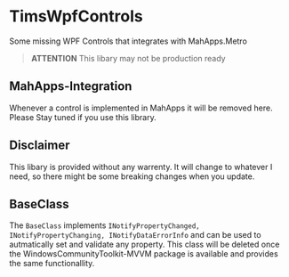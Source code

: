 # TimsWpfControls
 Some missing WPF Controls that integrates with MahApps.Metro

> **ATTENTION** This libary may not be production ready

## MahApps-Integration
Whenever a control is implemented in MahApps it will be removed here. Please Stay tuned if you use this library. 

## Disclaimer
This libary is provided without any warrenty. It will change to whatever I need, so there might be some breaking changes when you update. 

## BaseClass
The `BaseClass` implements `INotifyPropertyChanged, INotifyPropertyChanging, INotifyDataErrorInfo` and can be used to autmatically set and validate any property. 
This class will be deleted once the WindowsCommunityToolkit-MVVM package is available and provides the same functionallity. 
